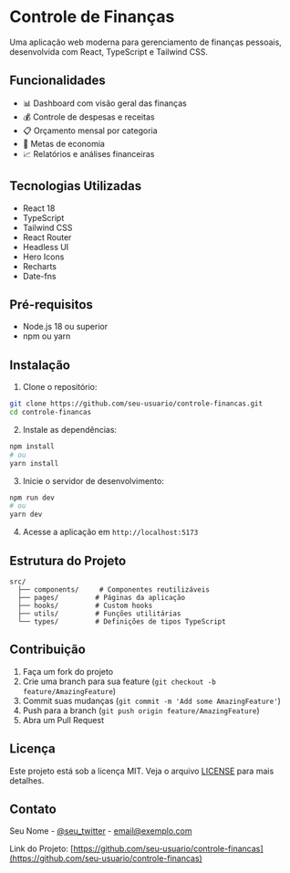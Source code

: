 # Controle de Finanças

Uma aplicação web moderna para gerenciamento de finanças pessoais, desenvolvida com React, TypeScript e Tailwind CSS.

## Funcionalidades

- 📊 Dashboard com visão geral das finanças
- 💰 Controle de despesas e receitas
- 📋 Orçamento mensal por categoria
- 🎯 Metas de economia
- 📈 Relatórios e análises financeiras

## Tecnologias Utilizadas

- React 18
- TypeScript
- Tailwind CSS
- React Router
- Headless UI
- Hero Icons
- Recharts
- Date-fns

## Pré-requisitos

- Node.js 18 ou superior
- npm ou yarn

## Instalação

1. Clone o repositório:
```bash
git clone https://github.com/seu-usuario/controle-financas.git
cd controle-financas
```

2. Instale as dependências:
```bash
npm install
# ou
yarn install
```

3. Inicie o servidor de desenvolvimento:
```bash
npm run dev
# ou
yarn dev
```

4. Acesse a aplicação em `http://localhost:5173`

## Estrutura do Projeto

```
src/
  ├── components/     # Componentes reutilizáveis
  ├── pages/         # Páginas da aplicação
  ├── hooks/         # Custom hooks
  ├── utils/         # Funções utilitárias
  └── types/         # Definições de tipos TypeScript
```

## Contribuição

1. Faça um fork do projeto
2. Crie uma branch para sua feature (`git checkout -b feature/AmazingFeature`)
3. Commit suas mudanças (`git commit -m 'Add some AmazingFeature'`)
4. Push para a branch (`git push origin feature/AmazingFeature`)
5. Abra um Pull Request

## Licença

Este projeto está sob a licença MIT. Veja o arquivo [LICENSE](LICENSE) para mais detalhes.

## Contato

Seu Nome - [@seu_twitter](https://twitter.com/seu_twitter) - email@exemplo.com

Link do Projeto: [https://github.com/seu-usuario/controle-financas](https://github.com/seu-usuario/controle-financas) 